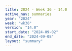 ```yaml
---
title: 2024 - Week 36 - 14.0
active_nav: summaries
year: "2024"
week: "wk36"
version: "14.0"
start_date: "2024-09-02"
end_date: "2024-09-08"
layout: "summary"
---
```

